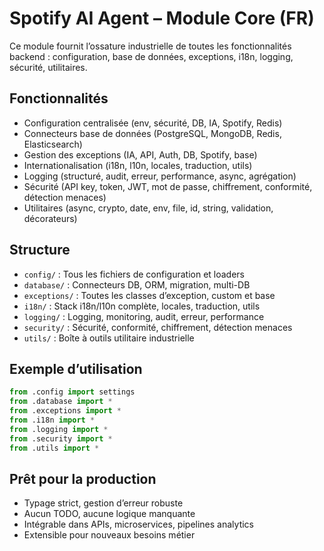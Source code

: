 # Spotify AI Agent – Module Core (FR)

Ce module fournit l’ossature industrielle de toutes les fonctionnalités backend : configuration, base de données, exceptions, i18n, logging, sécurité, utilitaires.

## Fonctionnalités
- Configuration centralisée (env, sécurité, DB, IA, Spotify, Redis)
- Connecteurs base de données (PostgreSQL, MongoDB, Redis, Elasticsearch)
- Gestion des exceptions (IA, API, Auth, DB, Spotify, base)
- Internationalisation (i18n, l10n, locales, traduction, utils)
- Logging (structuré, audit, erreur, performance, async, agrégation)
- Sécurité (API key, token, JWT, mot de passe, chiffrement, conformité, détection menaces)
- Utilitaires (async, crypto, date, env, file, id, string, validation, décorateurs)

## Structure
- `config/` : Tous les fichiers de configuration et loaders
- `database/` : Connecteurs DB, ORM, migration, multi-DB
- `exceptions/` : Toutes les classes d’exception, custom et base
- `i18n/` : Stack i18n/l10n complète, locales, traduction, utils
- `logging/` : Logging, monitoring, audit, erreur, performance
- `security/` : Sécurité, conformité, chiffrement, détection menaces
- `utils/` : Boîte à outils utilitaire industrielle

## Exemple d’utilisation
```python
from .config import settings
from .database import *
from .exceptions import *
from .i18n import *
from .logging import *
from .security import *
from .utils import *
```

## Prêt pour la production
- Typage strict, gestion d’erreur robuste
- Aucun TODO, aucune logique manquante
- Intégrable dans APIs, microservices, pipelines analytics
- Extensible pour nouveaux besoins métier

